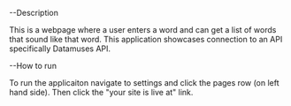 




--Description

This is a webpage where a user enters a word and can get a list of words that sound like that word. This application showcases connection to an API specifically Datamuses API.

--How to run 

To run the applicaiton navigate to settings and click the pages row (on left hand side). Then click the "your site is live at" link.
